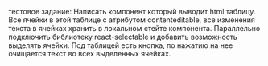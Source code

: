 тестовое задание: Написать компонент который выводит html таблицу. Все ячейки в этой таблице с атрибутом contenteditable, все изменения текста в ячейках хранить в локальном стейте компонента. Параллельно подключить библиотеку react-selectable и добавить возможность выделять ячейки. Под таблицей есть кнопка, по нажатию на нее очищается текст во всех выделенных ячейках.